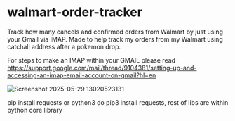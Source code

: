 # walmart-order-tracker
Track how many cancels and confirmed orders from Walmart by just using your Gmail via IMAP. 
Made to help track my orders from my Walmart using catchall address after a pokemon drop. 

For steps to make an IMAP within your GMAIL please read https://support.google.com/mail/thread/9104381/setting-up-and-accessing-an-imap-email-account-on-gmail?hl=en

![Screenshot 2025-05-29 13020523131](https://github.com/user-attachments/assets/5007d087-b238-48e6-90c1-522625f4bbf3)

pip install requests
or python3 do pip3 install requests, rest of libs are within python core library
